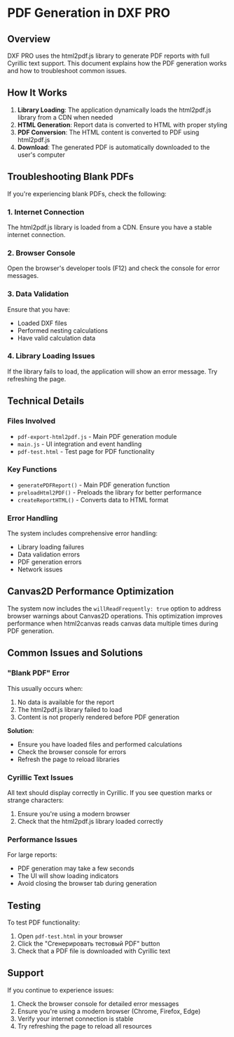 # PDF Generation in DXF PRO

## Overview

DXF PRO uses the html2pdf.js library to generate PDF reports with full Cyrillic text support. This document explains how the PDF generation works and how to troubleshoot common issues.

## How It Works

1. **Library Loading**: The application dynamically loads the html2pdf.js library from a CDN when needed
2. **HTML Generation**: Report data is converted to HTML with proper styling
3. **PDF Conversion**: The HTML content is converted to PDF using html2pdf.js
4. **Download**: The generated PDF is automatically downloaded to the user's computer

## Troubleshooting Blank PDFs

If you're experiencing blank PDFs, check the following:

### 1. Internet Connection
The html2pdf.js library is loaded from a CDN. Ensure you have a stable internet connection.

### 2. Browser Console
Open the browser's developer tools (F12) and check the console for error messages.

### 3. Data Validation
Ensure that you have:
- Loaded DXF files
- Performed nesting calculations
- Have valid calculation data

### 4. Library Loading Issues
If the library fails to load, the application will show an error message. Try refreshing the page.

## Technical Details

### Files Involved
- `pdf-export-html2pdf.js` - Main PDF generation module
- `main.js` - UI integration and event handling
- `pdf-test.html` - Test page for PDF functionality

### Key Functions
- `generatePDFReport()` - Main PDF generation function
- `preloadHtml2PDF()` - Preloads the library for better performance
- `createReportHTML()` - Converts data to HTML format

### Error Handling
The system includes comprehensive error handling:
- Library loading failures
- Data validation errors
- PDF generation errors
- Network issues

## Canvas2D Performance Optimization

The system now includes the `willReadFrequently: true` option to address browser warnings about Canvas2D operations. This optimization improves performance when html2canvas reads canvas data multiple times during PDF generation.

## Common Issues and Solutions

### "Blank PDF" Error
This usually occurs when:
1. No data is available for the report
2. The html2pdf.js library failed to load
3. Content is not properly rendered before PDF generation

**Solution**: 
- Ensure you have loaded files and performed calculations
- Check the browser console for errors
- Refresh the page to reload libraries

### Cyrillic Text Issues
All text should display correctly in Cyrillic. If you see question marks or strange characters:
1. Ensure you're using a modern browser
2. Check that the html2pdf.js library loaded correctly

### Performance Issues
For large reports:
- PDF generation may take a few seconds
- The UI will show loading indicators
- Avoid closing the browser tab during generation

## Testing

To test PDF functionality:
1. Open `pdf-test.html` in your browser
2. Click the "Сгенерировать тестовый PDF" button
3. Check that a PDF file is downloaded with Cyrillic text

## Support

If you continue to experience issues:
1. Check the browser console for detailed error messages
2. Ensure you're using a modern browser (Chrome, Firefox, Edge)
3. Verify your internet connection is stable
4. Try refreshing the page to reload all resources